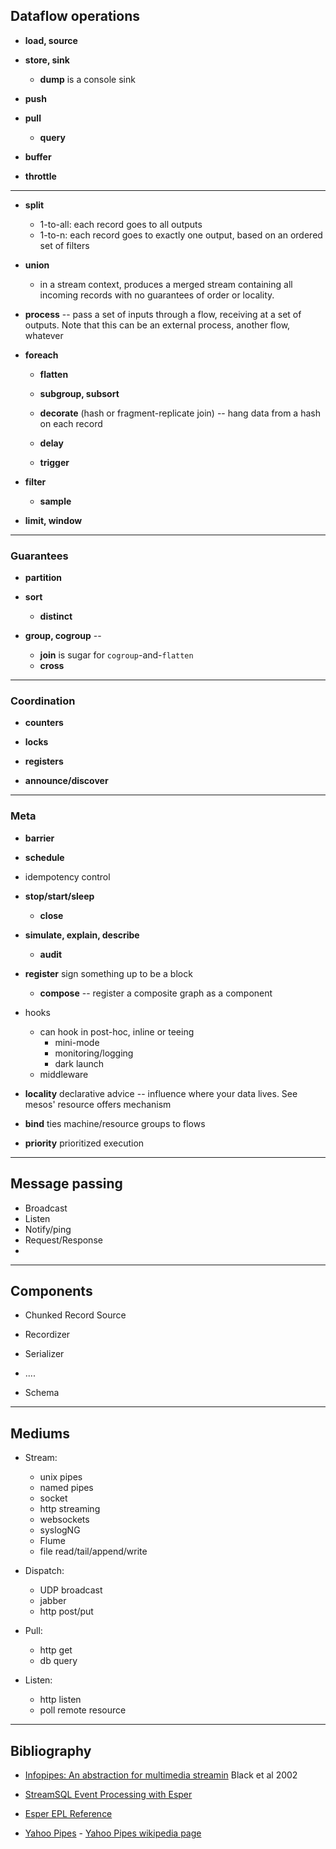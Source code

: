 ## Dataflow operations

* **load, source**

* **store, sink**
  - **dump** is a console sink
  
* **push**
* **pull**
  - **query**

* **buffer**
* **throttle**


__________________________________________________________________________

* **split**
  - 1-to-all: each record goes to all outputs
  - 1-to-n:   each record goes to exactly one output, based on an ordered set of filters

* **union**
  - in a stream context, produces a merged stream containing all incoming records with no guarantees of order or locality.

* **process** -- pass a set of inputs through a flow, receiving at a set of outputs. Note that this can be an external process, another flow, whatever

* **foreach**
  - **flatten**
  - **subgroup, subsort**

  - **decorate** (hash or fragment-replicate join) -- hang data from a hash on each record

  - **delay**
  - **trigger**

* **filter**
  - **sample**

* **limit, window**

__________________________________________________________________________

### Guarantees

* **partition**

* **sort**
  - **distinct**

* **group, cogroup** --

  - **join** is sugar for `cogroup`-and-`flatten`
  - **cross**

__________________________________________________________________________

### Coordination

* **counters**
* **locks**
* **registers**

* **announce/discover**

__________________________________________________________________________

### Meta

* **barrier**

* **schedule**

* idempotency control

* **stop/start/sleep**
  - **close**
  
* **simulate, explain, describe**
  - **audit**

* **register** sign something up to be a block
  - **compose** -- register a composite graph as a component

* hooks
  - can hook in post-hoc, inline or teeing
    - mini-mode
    - monitoring/logging
    - dark launch
  - middleware

* **locality** declarative advice -- influence where your data lives. See mesos' resource offers mechanism

* **bind** ties machine/resource groups to flows

* **priority** prioritized execution

__________________________________________________________________________

## Message passing

* Broadcast
* Listen
* Notify/ping
* Request/Response
* 

__________________________________________________________________________

## Components

* Chunked Record Source
* Recordizer
* Serializer
* ....

* Schema
__________________________________________________________________________


## Mediums


* Stream:
  - unix pipes
  - named pipes
  - socket
  - http streaming
  - websockets
  - syslogNG
  - Flume
  - file read/tail/append/write

* Dispatch:
  - UDP broadcast
  - jabber
  - http post/put

* Pull:
  - http get
  - db query

* Listen:
  - http listen
  - poll remote resource
  
  
__________________________________________________________________________


## Bibliography

* [Infopipes: An abstraction for multimedia streamin](http://web.cecs.pdx.edu/~black/publications/Mms062%203rd%20try.pdf) Black et al 2002

* [StreamSQL Event Processing with Esper](http://www.igvita.com/2011/05/27/streamsql-event-processing-with-esper/)
* [Esper EPL Reference](http://esper.codehaus.org/esper-4.5.0/doc/reference/en/html_single/index.html#epl_clauses)


* [Yahoo Pipes]() - [Yahoo Pipes wikipedia page](http://en.wikipedia.org/wiki/Yahoo_Pipes)
